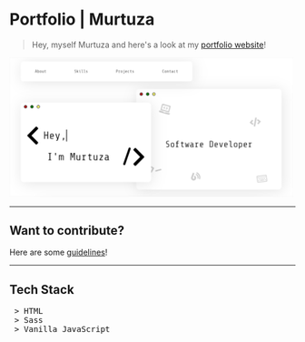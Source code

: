 # Portfolio | Murtuza

> Hey, myself Murtuza and here's a look at my [portfolio website](https://murtuzaalisurti.github.io)!

<img src="./assets/portfolio_link_preview_img.jpg" alt="website front" width="500px">

---

## Want to contribute?

Here are some [guidelines](https://github.com/murtuzaalisurti/murtuzaalisurti.github.io/blob/master/contributing.md)!

---

## Tech Stack

<pre>
 > HTML
 > Sass
 > Vanilla JavaScript
</pre>
